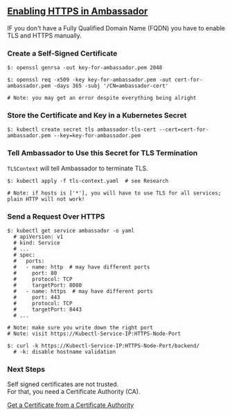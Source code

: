 ## [Enabling HTTPS in Ambassador](https://www.getambassador.io/user-guide/tls-termination/)

IF you don't have a Fully Qualified Domain Name (FQDN) you have to enable TLS and HTTPS manually.  

### Create a Self-Signed Certificate

```
$: openssl genrsa -out key-for-ambassador.pem 2048

$: openssl req -x509 -key key-for-ambassador.pem -out cert-for-ambassador.pem -days 365 -subj '/CN=ambassador-cert'

# Note: you may get an error despite everything being alright
```

### Store the Certificate and Key in a Kubernetes Secret

```
$: kubectl create secret tls ambassador-tls-cert --cert=cert-for-ambassador.pem --key=key-for-ambassador.pem
```

### Tell Ambassador to Use this Secret for TLS Termination

`TLSContext` will tell Ambassador to terminate TLS.  

```
$: kubectl apply -f tls-context.yaml  # see Research

# Note: if hosts is ['*'], you will have to use TLS for all services; plain HTTP will not work!
```

### Send a Request Over HTTPS

```
$: kubectl get service ambassador -o yaml
  # apiVersion: v1
  # kind: Service
  # ...
  # spec:
  #   ports:
  #   - name: http  # may have different ports
  #     port: 80
  #     protocol: TCP
  #     targetPort: 8080
  #   - name: https  # may have different ports
  #     port: 443
  #     protocol: TCP
  #     targetPort: 8443
  # ...
```

```
# Note: make sure you write down the right port
# Note: visit https://Kubectl-Service-IP:HTTPS-Node-Port

$: curl -k https://Kubectl-Service-IP:HTTPS-Node-Port/backend/
  # -k: disable hostname validation
```

### Next Steps

Self signed certificates are not trusted.  
For that, you need a Certificate Authority (CA).  

[Get a Certificate from a Certificate Authority](../CertManagerAmbassador)
